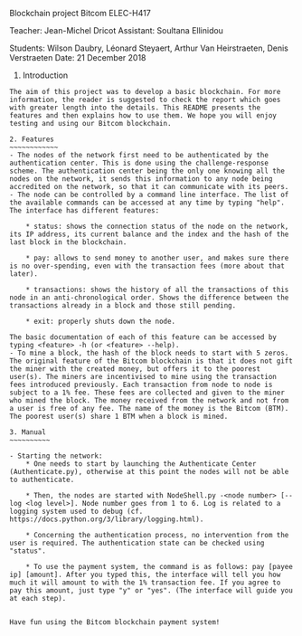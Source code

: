 Blockchain project
Bitcom
ELEC-H417


Teacher: Jean-Michel Dricot
Assistant: Soultana Ellinidou

Students: Wilson Daubry, Léonard Steyaert, Arthur Van Heirstraeten, Denis Verstraeten
Date: 21 December 2018



1. Introduction
~~~~~~~~~~~~~~~~
The aim of this project was to develop a basic blockchain. For more information, the reader is suggested to check the report which goes with greater length into the details. This README presents the features and then explains how to use them. We hope you will enjoy testing and using our Bitcom blockchain.

2. Features
~~~~~~~~~~~~
- The nodes of the network first need to be authenticated by the authentication center. This is done using the challenge-response scheme. The authentication center being the only one knowing all the nodes on the network, it sends this information to any node being accredited on the network, so that it can communicate with its peers.
- The node can be controlled by a command line interface. The list of the available commands can be accessed at any time by typing "help". The interface has different features:

	* status: shows the connection status of the node on the network, its IP address, its current balance and the index and the hash of the last block in the blockchain.

	* pay: allows to send money to another user, and makes sure there is no over-spending, even with the transaction fees (more about that later).

	* transactions: shows the history of all the transactions of this node in an anti-chronological order. Shows the difference between the transactions already in a block and those still pending.

	* exit: properly shuts down the node.

The basic documentation of each of this feature can be accessed by typing <feature> -h (or <feature> --help).
- To mine a block, the hash of the block needs to start with 5 zeros. The original feature of the Bitcom blockchain is that it does not gift the miner with the created money, but offers it to the poorest user(s). The miners are incentivised to mine using the transaction fees introduced previously. Each transaction from node to node is subject to a 1% fee. These fees are collected and given to the miner who mined the block. The money received from the network and not from a user is free of any fee. The name of the money is the Bitcom (BTM). The poorest user(s) share 1 BTM when a block is mined.

3. Manual
~~~~~~~~~~

- Starting the network: 
	* One needs to start by launching the Authenticate Center (Authenticate.py), otherwise at this point the nodes will not be able to authenticate.
	
	* Then, the nodes are started with NodeShell.py -<node number> [--log <log level>]. Node number goes from 1 to 6. Log is related to a logging system used to debug (cf. https://docs.python.org/3/library/logging.html).

	* Concerning the authentication process, no intervention from the user is required. The authentication state can be checked using "status".

	* To use the payment system, the command is as follows: pay [payee ip] [amount]. After you typed this, the interface will tell you how much it will amount to with the 1% transaction fee. If you agree to pay this amount, just type "y" or "yes". (The interface will guide you at each step).


Have fun using the Bitcom blockchain payment system!



	